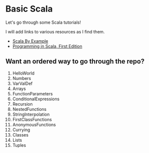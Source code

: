 Basic Scala
===========

Let's go through some Scala tutorials! 

I will add links to various resources as I find them.

- [Scala By Example](http://www.scala-lang.org/docu/files/ScalaByExample.pdf)
- [Programming in Scala, First Edition](http://www.artima.com/pins1ed/index.html)

Want an ordered way to go through the repo?
-------------------------------------------
1. HelloWorld
2. Numbers
3. VarValDef
4. Arrays
5. FunctionParameters
6. ConditionalExpressions
7. Recursion
8. NestedFunctions
9. StringInterpolation
10. FirstClassFunctions
11. AnonymousFunctions
12. Currying
13. Classes
14. Lists
15. Tuples
